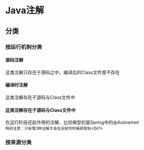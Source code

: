 
# Java注解
## 分类
### 按运行机制分类
#### 源码注解
这类注解只存在于源码之中，编译后的Class文件里不存在<br/>
#### 编译时注解
这类注解存在于源码与Class文件中<br/>
#### 这类注解存在于源码与Class文件中
在运行阶段还起作用的注解，比较典型的是Spring中的@Autowired<br/>
`特别注意：只有第3种注解才会在反射的时候获取到`\<br/>


### 按来源分类

